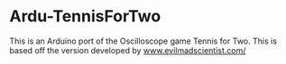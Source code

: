 Ardu-TennisForTwo
=================

This is an Arduino port of the Oscilloscope game Tennis for Two. This is based off the version developed by www.evilmadscientist.com/
